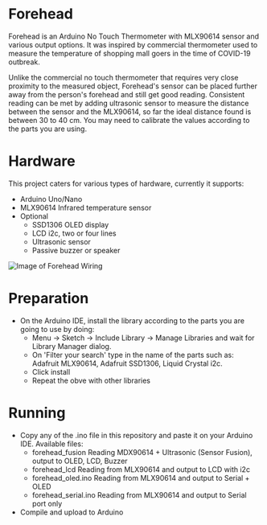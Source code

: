 # Forehead
Forehead is an Arduino No Touch Thermometer with MLX90614 sensor and various output options.
It was inspired by commercial thermometer used to measure the temperature of shopping mall goers in the time of COVID-19 outbreak.

Unlike the commercial no touch thermometer that requires very close proximity to the measured object, Forehead's sensor can be placed further away from the person's forehead and still get good reading. Consistent reading can be met by adding ultrasonic sensor to measure the distance between the sensor and the MLX90614, so far the ideal distance found is between 30 to 40 cm. You may need to calibrate the values according to the parts you are using.

# Hardware
This project caters for various types of hardware, currently it supports:
- Arduino Uno/Nano
- MLX90614 Infrared temperature sensor
- Optional
  - SSD1306 OLED display
  - LCD i2c, two or four lines
  - Ultrasonic sensor
  - Passive buzzer or speaker
  
  
![Image of Forehead Wiring](https://github.com/judhi/forehead/blob/master/img/forehead-wiring.png)

# Preparation
- On the Arduino IDE, install the library according to the parts you are going to use by doing:
  - Menu -> Sketch -> Include Library -> Manage Libraries and wait for Library Manager dialog.
  - On 'Filter your search' type in the name of the parts such as: Adafruit MLX90614, Adafruit SSD1306, Liquid Crystal i2c.
  - Click install
  - Repeat the obve with other libraries
  
# Running
- Copy any of the .ino file in this repository and paste it on your Arduino IDE.
  Available files:
  - forehead_fusion	Reading MDX90614 + Ultrasonic (Sensor Fusion), output to OLED, LCD, Buzzer	
  - forehead_lcd	Reading from MLX90614 and output to LCD with i2c	
  - forehead_oled.ino	Reading from MLX90614 and output to Serial + OLED	
  - forehead_serial.ino  Reading from MLX90614 and output to Serial port only
- Compile and upload to Arduino
